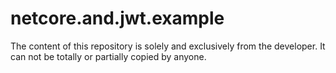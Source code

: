 # netcore.and.jwt.example
The content of this repository is solely and exclusively from the developer. It can not be totally or partially copied by anyone.
